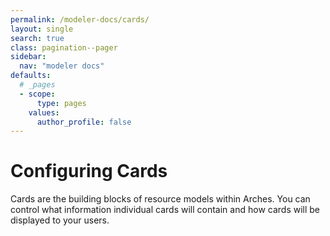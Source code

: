 ```yaml
---
permalink: /modeler-docs/cards/
layout: single
search: true
class: pagination--pager
sidebar:
  nav: "modeler docs"
defaults:
  # _pages
  - scope:
      type: pages
    values:
      author_profile: false
---
```

# Configuring Cards
Cards are the building blocks of resource models within Arches. You can control what information individual cards will contain and how cards will be displayed to your users. 
